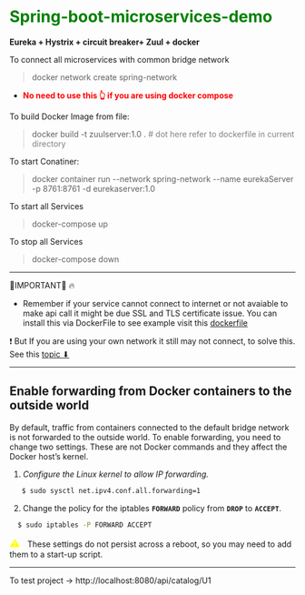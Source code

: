 <h1><span style="color:Green "> Spring-boot-microservices-demo </span></h1>


**Eureka + Hystrix + circuit breaker+ Zuul + docker**

To connect all microservices with common bridge network
>docker network create spring-network
- <span style="color:Red "> **No need to use this 👆 if you are using docker compose**

To build Docker Image from file:
>docker build -t zuulserver:1.0 . <span style="color:Grey ">              # dot here refer to dockerfile in current directory


To start Conatiner:
>docker container run --network spring-network --name eurekaServer -p 8761:8761 -d eurekaserver:1.0

To start all Services
>docker-compose up

To stop all Services
>docker-compose down


-----
 🔴IMPORTANT🔴 🔥
  - Remember if your service cannot connect to internet or not avaiable to make api call it might be due SSL and TLS certificate issue. You can install this via DockerFile to see example visit this [dockerfile](https://github.com/hrksingh/Spring-boot-microservices-demo/blob/main/Zuul/Dockerfile)


❗ But If you are using your own network it still may not connect, to solve this. See this [topic ⬇](#enable-forwarding-from-docker-containers-to-the-outside-world)



---
## Enable forwarding from Docker containers to the outside world

By default, traffic from containers connected to the default bridge network is not forwarded to the outside world. To enable forwarding, you need to change two settings. These are not Docker commands and they affect the Docker host’s kernel.

1. <I>Configure the Linux kernel to allow IP forwarding.</I>

  ```sh
     $ sudo sysctl net.ipv4.conf.all.forwarding=1
```


2. Change the policy for the iptables <B>```FORWARD```</B> policy from <B>``` DROP ```</B> to <B>```ACCEPT```</B>.

```sh
  $ sudo iptables -P FORWARD ACCEPT
```


<span style="color:Yellow "> <font size="4"> ⚠ </font></span>&nbsp; These settings do not persist across a reboot, so you may need to add them to a start-up script.

-----

To test project -> http://localhost:8080/api/catalog/U1 
